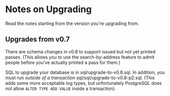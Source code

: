 Notes on Upgrading
==================

Read the notes starting from the version you're upgrading from.

Upgrades from v0.7
------------------

There are schema changes in v0.8 to support issued but not yet printed
passes. (This allows you to use the search-by-address feature to admit
people before you've actually printed a pass for them.)

SQL to upgrade your database is in sql/upgrade-to-v0.8.sql. In addition,
you must run *outside of a transaction* sql/sql/upgrade-to-v0.8-p2.sql.
(This adds some more acceptable log types, but unfortunately PostgreSQL
does not allow `ALTER TYPE ADD VALUE` inside a transaction).

